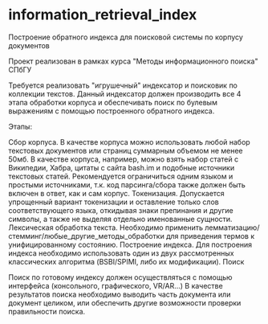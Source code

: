 # information_retrieval_index
Построение обратного индекса для поисковой системы по корпусу документов

Проект реализован в рамках курса "Методы информационного поиска" СПбГУ

Требуется реализовать "игрушечный" индексатор и поисковик по коллекции текстов. Данный индексатор должен производить все 4 этапа обработки корпуса и обеспечивать поиск по булевым выражениям с помощью построенного обратного индекса.

Этапы:

Сбор корпуса. В качестве корпуса можно использовать любой набор текстовых документов или страниц суммарным объемом не менее 50мб. В качестве корпуса, например, можно взять набор статей с Википедии, Хабра, цитаты с сайта bash.im и подобные источники текстовых статей. Рекомендуется ограничиться одним языком и простыми источниками, т.к. код парсинга/сбора также должен быть включен в ответ, как и сам корпус.
Токенизация. Допускается упрощенный вариант токенизации и оставление только слов соответствующего языка, откидывая знаки препинания и другие символы, а также не выделяя отдельно именованные сущности.
Лексическая обработка текста. Необходимо применить лемматизацию/стемминг/любые_другие_методы_обработки для приведения термов к унифицированному состоянию.
Построение индекса. Для построения индекса необходимо использовать один из двух рассмотренных классических алгоритма (BSBI/SPIMI, либо их модификации).
Поиск

Поиск по готовому индексу должен осуществляться с помощью интерфейса (консольного, графического, VR/AR...)
В качестве результатов поиска необходимо выводить часть документа или документ целиком, или обеспечить другие возможности проверки правильности поиска.
